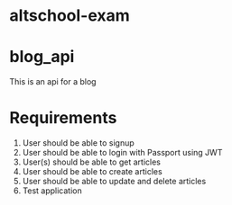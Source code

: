# altschool-exam
# blog_api
This is an api for a blog
# Requirements
1. User should be able to signup
2. User should be able to login with Passport using JWT
3. User(s) should be able to get articles
4. User should be able to create articles
5. User should be able to update and delete articles
6. Test application
#